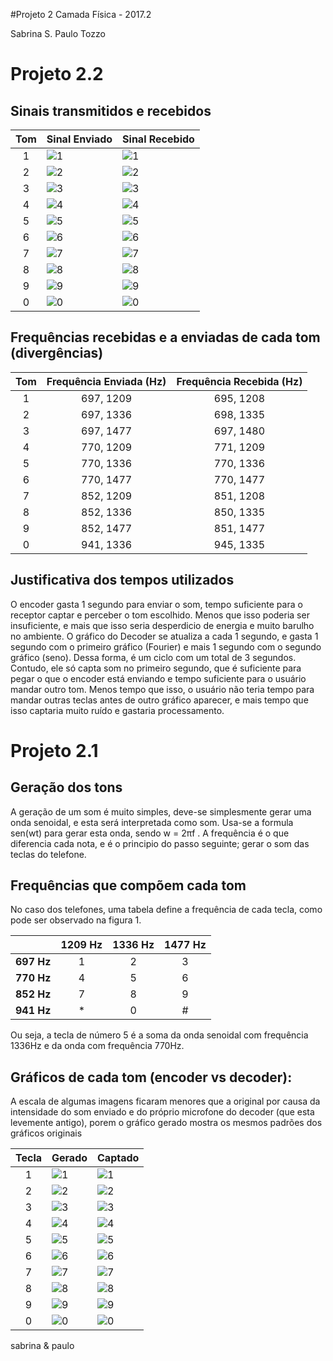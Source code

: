 ﻿#Projeto 2 Camada Física - 2017.2

Sabrina S.
Paulo Tozzo

# Projeto 2.2

## Sinais transmitidos e recebidos
| Tom   | Sinal Enviado		           |Sinal Recebido	            |
|:-----:|----------------------------------|--------------------------------|
|1      | ![1](imagem_enconder/db-1.png)   |![1](imagem_decoder/db_1.png)   |
|2      | ![2](imagem_enconder/db-2.png)   |![2](imagem_decoder/db_2.png)   |
|3      | ![3](imagem_enconder/db-3.png)   |![3](imagem_decoder/db_3.png)   |
|4      | ![4](imagem_enconder/db-4.png)   |![4](imagem_decoder/db_4.png)   |
|5      | ![5](imagem_enconder/db-5.png)   |![5](imagem_decoder/db_5.png)   |
|6      | ![6](imagem_enconder/db-6.png)   |![6](imagem_decoder/db_6.png)   |
|7      | ![7](imagem_enconder/db-7.png)   |![7](imagem_decoder/db_7.png)   |
|8      | ![8](imagem_enconder/db-8.png)   |![8](imagem_decoder/db_8.png)   |
|9      | ![9](imagem_enconder/db-9.png)   |![9](imagem_decoder/db_9.png)   | 
|0      | ![0](imagem_enconder/db.png)     |![0](imagem_decoder/db.png)     |


## Frequências recebidas e a enviadas de cada tom (divergências)

| Tom   | Frequência Enviada (Hz) |Frequência Recebida (Hz)|
|:-----:|:-----------------------:|:----------------------:|
|1      |697, 1209                |695, 1208               |
|2      |697, 1336                |698, 1335               |
|3      |697, 1477                |697, 1480               |
|4      |770, 1209                |771, 1209               |
|5      |770, 1336                |770, 1336               |
|6      |770, 1477                |770, 1477               |
|7      |852, 1209                |851, 1208               |
|8      |852, 1336                |850, 1335               |
|9      |852, 1477                |851, 1477               | 
|0      |941, 1336                |945, 1335               |


## Justificativa dos tempos utilizados
O encoder gasta 1 segundo para enviar o som, tempo suficiente para o receptor captar e perceber o tom escolhido. Menos que isso poderia ser insuficiente, e mais que isso seria desperdicio de energia e muito barulho no ambiente.
O gráfico do Decoder se atualiza a cada 1 segundo, e gasta 1 segundo com o primeiro gráfico (Fourier) e mais 1 segundo com o segundo gráfico (seno). Dessa forma, é um ciclo com um total de 3 segundos. Contudo, ele só capta som no primeiro segundo, que é suficiente para pegar o que o encoder está enviando e tempo suficiente para o usuário mandar outro tom. Menos tempo que isso, o usuário não teria tempo para mandar outras teclas antes de outro gráfico aparecer, e mais tempo que isso captaria muito ruído e gastaria processamento.

# Projeto 2.1

## Geração dos tons

A geração de um som é muito simples, deve-se simplesmente gerar uma onda senoidal, e esta será interpretada como som. 
Usa-se a formula sen(wt) para gerar esta onda, sendo w = 2πf . A frequência é o que diferencia cada nota, e é o principio do passo seguinte; gerar o som das teclas do telefone.

## Frequências que compõem cada tom

No caso dos telefones, uma tabela define a frequência de cada tecla, como pode ser observado na figura 1.

|             |1209 Hz  |1336 Hz  |1477 Hz  |
|:-----------:|:-------:|:-------:|:-------:|
|**697 Hz**   |1        |2        |3        |
|**770 Hz**   |4        |5        |6        |
|**852 Hz**   |7        |8        |9        |
|**941 Hz**   |*        |0        |#        |

Ou seja, a tecla de número 5 é a soma da onda senoidal com frequência 1336Hz e da onda com frequência 770Hz. 

## Gráficos de cada tom (encoder vs decoder):

A escala de algumas imagens ficaram menores que a original por causa da intensidade do som enviado e do próprio microfone do decoder (que esta levemente antigo), porem o gráfico gerado mostra os mesmos padrões dos gráficos originais

| Tecla | Gerado                  	      |Captado     		          |
|:-----:|-------------------------------------|-----------------------------------|
|1      | ![1](imagem_enconder/tecla_1.png)   |![1](imagem_decoder/tecla_1.png)   |
|2      | ![2](imagem_enconder/tecla_2.png)   |![2](imagem_decoder/tecla_2.png)   |
|3      | ![3](imagem_enconder/tecla_3.png)   |![3](imagem_decoder/tecla_3.png)   |
|4      | ![4](imagem_enconder/tecla_4.png)   |![4](imagem_decoder/tecla_4.png)   |
|5      | ![5](imagem_enconder/tecla_5.png)   |![5](imagem_decoder/tecla_5.png)   |
|6      | ![6](imagem_enconder/tecla_6.png)   |![6](imagem_decoder/tecla_6.png)   |
|7      | ![7](imagem_enconder/tecla_7.png)   |![7](imagem_decoder/tecla_7.png)   |
|8      | ![8](imagem_enconder/tecla_8.png)   |![8](imagem_decoder/tecla_8.png)   |
|9      | ![9](imagem_enconder/tecla_9.png)   |![9](imagem_decoder/tecla_9.png)   |
|0      | ![0](imagem_enconder/tecla_0.png)   |![0](imagem_decoder/tecla_0.png)   |

sabrina & paulo